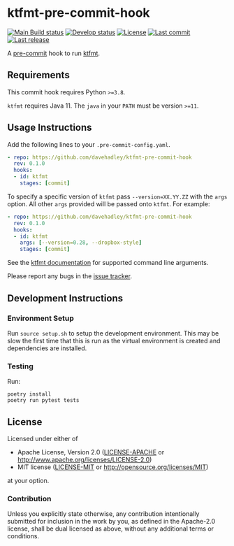 # ktfmt-pre-commit-hook

[![Main Build status](https://img.shields.io/github/workflow/status/davehadley/ktfmt-pre-commit-hook/ci/main?label=main)](https://github.com/davehadley/ktfmt-pre-commit-hook)
[![Develop status](https://img.shields.io/github/workflow/status/davehadley/ktfmt-pre-commit-hook/ci/develop?label=develop)](https://github.com/davehadley/ktfmt-pre-commit-hook)
[![License](https://img.shields.io/badge/license-MIT%20OR%20Apache--2.0-blue)](https://github.com/davehadley/ktfmt-pre-commit-hook)
[![Last commit](https://img.shields.io/github/last-commit/davehadley/ktfmt-pre-commit-hook/develop)](https://github.com/davehadley/ktfmt-pre-commit-hook)
[![Last release](https://img.shields.io/github/release-date/davehadley/ktfmt-pre-commit-hook)](https://github.com/davehadley/ktfmt-pre-commit-hook)

A [pre-commit](https://pre-commit.com/) hook to run [ktfmt](https://github.com/facebookincubator/ktfmt).

## Requirements

This commit hook requires Python `>=3.8`.

`ktfmt` requires Java 11. The `java` in your `PATH` must be version `>=11`.

## Usage Instructions

Add the following lines to your `.pre-commit-config.yaml`.

```yaml
- repo: https://github.com/davehadley/ktfmt-pre-commit-hook
  rev: 0.1.0
  hooks:
  - id: ktfmt
    stages: [commit]
```

To specify a specific version of `ktfmt` pass `--version=XX.YY.ZZ` with the `args` option. 
All other `args` provided will be passed onto `ktfmt`. For example:

```yaml
- repo: https://github.com/davehadley/ktfmt-pre-commit-hook
  rev: 0.1.0
  hooks:
  - id: ktfmt
    args: [--version=0.28, --dropbox-style]
    stages: [commit]
```

See the [ktfmt documentation](https://facebookincubator.github.io/ktfmt/) for supported command line arguments.

Please report any bugs in the [issue tracker](https://github.com/davehadley/ktfmt-pre-commit-hook/issues).

## Development Instructions

### Environment Setup

Run `source setup.sh` to setup the development environment.
This may be slow the first time that this is run as the virtual environment is created
and dependencies are installed.

### Testing

Run:

```
poetry install
poetry run pytest tests
```

## License

Licensed under either of

 * Apache License, Version 2.0
   ([LICENSE-APACHE](LICENSE-APACHE) or http://www.apache.org/licenses/LICENSE-2.0)
 * MIT license
   ([LICENSE-MIT](LICENSE-MIT) or http://opensource.org/licenses/MIT)

at your option.

### Contribution

Unless you explicitly state otherwise, any contribution intentionally submitted for inclusion in the work by you, as defined in the Apache-2.0 license, shall be dual licensed as above, without any additional terms or conditions.